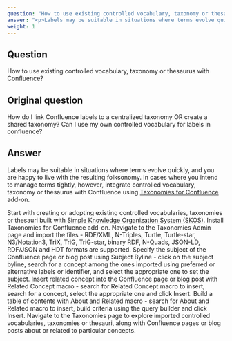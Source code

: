 ```yaml
---
question: "How to use existing controlled vocabulary, taxonomy or thesaurus with Confluence?"
answer: "<p>Labels may be suitable in situations where terms evolve quickly, and you are happy to live with the resulting folksonomy. In cases where you intend to manage terms tightly, however, integrate controlled vocabulary, taxonomy or thesaurus with Confluence using <a href=\"https://marketplace.atlassian.com/apps/1226218/taxonomies-for-confluence\">Taxonomies for Confluence</a> add-on.</p><p>Start with creating or adopting existing controlled vocabularies, taxonomies or thesauri built with <a href=\"https://www.w3.org/2004/02/skos/\">Simple Knowledge Organization System (SKOS)</a>. Install Taxonomies for Confluence add-on. Navigate to the Taxonomies Admin page and import the files - RDF/XML, N-Triples, Turtle, Turtle-star, N3/Notation3, TriX, TriG, TriG-star, binary RDF, N-Quads, JSON-LD, RDF/JSON and HDT formats are supported. Specify the subject of the Confluence page or blog post using Subject Byline - click on the subject byline, search for a concept among the ones imported using preferred or alternative labels or identifier, and select the appropriate one to set the subject. Insert related concept into the Confluence page or blog post with Related Concept macro - search for Related Concept macro to insert, search for a concept, select the appropriate one and click Insert. Build a table of contents with About and Related macro - search for About and Related macro to insert, build criteria using the query builder and click Insert. Navigate to the Taxonomies page to explore imported controlled vocabularies, taxonomies or thesauri, along with Confluence pages or blog posts about or related to particular concepts.</p>"
weight: 1
---
```


## Question

How to use existing controlled vocabulary, taxonomy or thesaurus with Confluence?

## Original question

How do I link Confluence labels to a centralized taxonomy OR create a shared taxonomy?
Can I use my own controlled vocabulary for labels in confluence?

## Answer

Labels may be suitable in situations where terms evolve quickly, and you are happy to live with the resulting folksonomy. In cases where you intend to manage terms tightly, however, integrate controlled vocabulary, taxonomy or thesaurus with Confluence using <a href="https://marketplace.atlassian.com/apps/1226218/taxonomies-for-confluence">Taxonomies for Confluence</a> add-on.

Start with creating or adopting existing controlled vocabularies, taxonomies or thesauri built with <a href="https://www.w3.org/2004/02/skos/">Simple Knowledge Organization System (SKOS)</a>. Install Taxonomies for Confluence add-on. Navigate to the Taxonomies Admin page and import the files - RDF/XML, N-Triples, Turtle, Turtle-star, N3/Notation3, TriX, TriG, TriG-star, binary RDF, N-Quads, JSON-LD, RDF/JSON and HDT formats are supported. Specify the subject of the Confluence page or blog post using Subject Byline - click on the subject byline, search for a concept among the ones imported using preferred or alternative labels or identifier, and select the appropriate one to set the subject. Insert related concept into the Confluence page or blog post with Related Concept macro - search for Related Concept macro to insert, search for a concept, select the appropriate one and click Insert. Build a table of contents with About and Related macro - search for About and Related macro to insert, build criteria using the query builder and click Insert. Navigate to the Taxonomies page to explore imported controlled vocabularies, taxonomies or thesauri, along with Confluence pages or blog posts about or related to particular concepts.